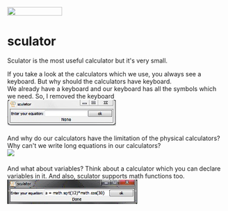 <img src="pics/splash.jpg" style="width: 50%;height: 50%" /><br />
# sculator
Sculator is the most useful calculator but it's very small.

If you take a look at the calculators which we use, you always see a keyboard. But why should the calculators have keyboard.<br />
We already have a keyboard and our keyboard has all the symbols which we need. So, I removed the keyboard<br />
<img src="pics/no_keyboard.jpg" /><br /><br />
And why do our calculators have the limitation of the physical calculators? Why can't we write long equations in our calculators?<br />
<img src="pics/long_equations.jpg"><br /><br />
And what about variables? Think about a calculator which you can declare variables in it. And also, sculator supports math functions too.<br />
<img src="pics/variable.jpg" />

